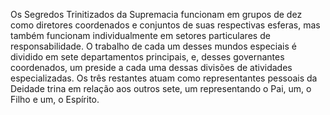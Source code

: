 ﻿Os Segredos Trinitizados da Supremacia funcionam em grupos de dez como diretores coordenados e conjuntos de suas respectivas esferas, mas também funcionam individualmente em setores particulares de responsabilidade. O trabalho de cada um desses mundos especiais é dividido em sete departamentos principais, e, desses governantes coordenados, um preside a cada uma dessas divisões de atividades especializadas. Os três restantes atuam como representantes pessoais da Deidade trina em relação aos outros sete, um representando o Pai, um, o Filho e um, o Espírito.